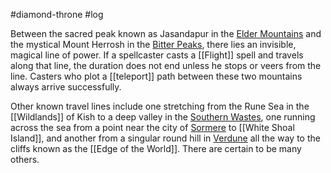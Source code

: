 #diamond-throne #log

Between the sacred peak known as Jasandapur in the [Elder Mountains](Elder%20Mountains.md) and the mystical Mount Herrosh in the [Bitter Peaks](Bitter%20Peaks.md), there lies an invisible, magical line of power. If a spellcaster casts a [[Flight]] spell and travels along that line, the duration does not end
unless he stops or veers from the line. Casters who plot a [[teleport]] path between these two mountains always arrive successfully. 
Other known travel lines include one stretching from the Rune Sea in the [[Wildlands]] of Kish to a deep valley in the [Southern Wastes](Southern%20Wastes.md), one running across the sea from a point near the city of [Sormere](Sormere.md) to [[White Shoal Island]], and another from a singular
round hill in [Verdune](Verdune.md) all the way to the cliffs known as the [[Edge of the World]]. There are certain to be many others.

